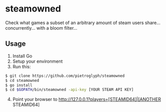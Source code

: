 # steamowned
Check what games a subset of an arbitrary amount of steam users share... concurrently... with a bloom filter...

## Usage
1. Install Go
2. Setup your environment
3. Run this:
```bash
$ git clone https://github.com/pietroglyph/steamowned
$ cd steamowned
$ go install
$ cd $GOPATH/bin/steamowned -api-key [YOUR STEAM API KEY]
```
4. Point your browser to http://127.0.0.1?players=[STEAMID64]|[ANOTHER STEAMID64]
